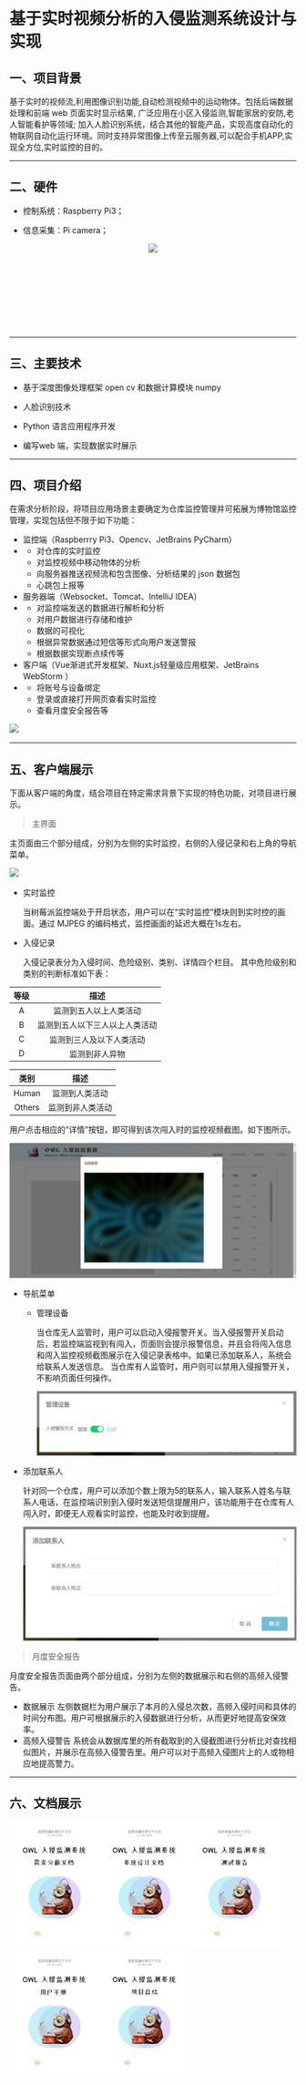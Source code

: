 # 基于实时视频分析的入侵监测系统设计与实现

## 一、项目背景
基于实时的视频流,利用图像识别功能,自动检测视频中的运动物体。包括后端数据处理和前端 web 页面实时显示结果, 广泛应用在小区入侵监测,智能家居的安防,老人智能看护等领域; 加入人脸识别系统，结合其他的智能产品，实现高度自动化的物联网自动化运行环境。同时支持异常图像上传至云服务器,可以配合手机APP,实现全方位,实时监控的目的。 

---

## 二、硬件

- 控制系统：Raspberry Pi3；

- 信息采集：Pi camera；
<div style="background-color:none;height:150px;text-align:center;"><img src="http://static.zybuluo.com/TangWill/mmrkgojknahihs4juif0uxb7/image_1defagdvg1vbaidhle54qq1259.png" /></div>

---

## 三、主要技术

- 基于深度图像处理框架 open cv 和数据计算模块 numpy

- 	人脸识别技术
-	Python 语言应用程序开发
-	编写web 端，实现数据实时展示

---

## 四、项目介绍

在需求分析阶段，将项目应用场景主要确定为仓库监控管理并可拓展为博物馆监控管理，实现包括但不限于如下功能：

- 监控端（Raspberrry Pi3、Opencv、JetBrains PyCharm）
- - 对仓库的实时监控
  - 对监控视频中移动物体的分析
  - 向服务器推送视频流和包含图像、分析结果的 json 数据包
  - 心跳包上报等
- 服务器端（Websocket、Tomcat、IntelliJ IDEA）
- - 对监控端发送的数据进行解析和分析
  - 对用户数据进行存储和维护
  - 数据的可视化
  - 根据异常数据通过短信等形式向用户发送警报
  - 根据数据实现断点续传等
- 客户端（Vue渐进式开发框架、Nuxt.js轻量级应用框架、JetBrains WebStorm ）
- - 将账号与设备绑定
  - 登录或直接打开网页查看实时监控
  - 查看月度安全报告等

![](http://static.zybuluo.com/TangWill/sw5opqzft80959h3s2x8um05/%E5%9B%BE%E7%89%871.png)

---

## 五、客户端展示

下面从客户端的角度，结合项目在特定需求背景下实现的特色功能，对项目进行展示。

> 主界面

主页面由三个部分组成，分别为左侧的实时监控，右侧的入侵记录和右上角的导航菜单。

![](http://static.zybuluo.com/TangWill/bh1nnaez8x4qbkc0ocp1qe0q/%E7%94%A8%E6%88%B7%E6%89%8B%E5%86%8C.jpg)

- 实时监控

  当树莓派监控端处于开启状态，用户可以在“实时监控”模块则到实时控的画面。通过 MJPEG 的编码格式，监控画面的延迟大概在1s左右。

- 入侵记录

  入侵记录表分为入侵时间、危险级别、类别、详情四个栏目。
  其中危险级别和类别的判断标准如下表：

| 等级 |              描述              |
| :-----------------------------------------------: | :------------------------------------------------------------------------------: |
|  A   |     监测到五人以上人类活动     |
|  B   | 监测到五人以下三人以上人类活动 |
|  C   |    监测到三人及以下人类活动    |
|  D   |         监测到非人异物         |

|  类别  |       描述       |
| :----: | :--------------: |
| Human  |  监测到人类活动  |
| Others | 监测到非人类活动 |

用户点击相应的“详情”按钮，即可得到该次闯入时的监控视频截图。如下图所示。

![](img/03.png)

- 导航菜单

  - 管理设备

    当仓库无人监管时，用户可以启动入侵报警开关。当入侵报警开关启动后，若监控端监视到有闯入，页面则会提示报警信息，并且会将闯入信息和闯入监控视频截图展示在入侵记录表格中。如果已添加联系人，系统会给联系人发送信息。
    当仓库有人监管时，用户则可以禁用入侵报警开关，不影响页面任何操作。

    ![](img/04.png)

- 添加联系人

  针对同一个仓库，用户可以添加个数上限为5的联系人，输入联系人姓名与联系人电话，在监控端识别到入侵时发送短信提醒用户，该功能用于在仓库有人闯入时，即便无人观看实时监控，也能及时收到提醒。

  ![](img/05.png)

> 月度安全报告

月度安全报告页面由两个部分组成，分别为左侧的数据展示和右侧的高频入侵警告。

- 数据展示
  左侧数据栏为用户展示了本月的入侵总次数，高频入侵时间和具体的时间分布图。用户可根据展示的入侵数据进行分析，从而更好地提高安保效率。
- 高频入侵警告
  系统会从数据库里的所有截取到的入侵截图进行分析比对查找相似图片，并展示在高频入侵警告里。用户可以对于高频入侵图片上的人或物相应地提高警力。

---

## 六、文档展示

<img src="img/06.jpg" style="zoom:28%;" /><img src="img/08.jpg" style="zoom:28%;" /><img src="img/09.jpg" style="zoom:28%;" /><img src="img/10.jpg" style="zoom:28%;" /><img src="img/07.jpg" style="zoom:28%;" />
